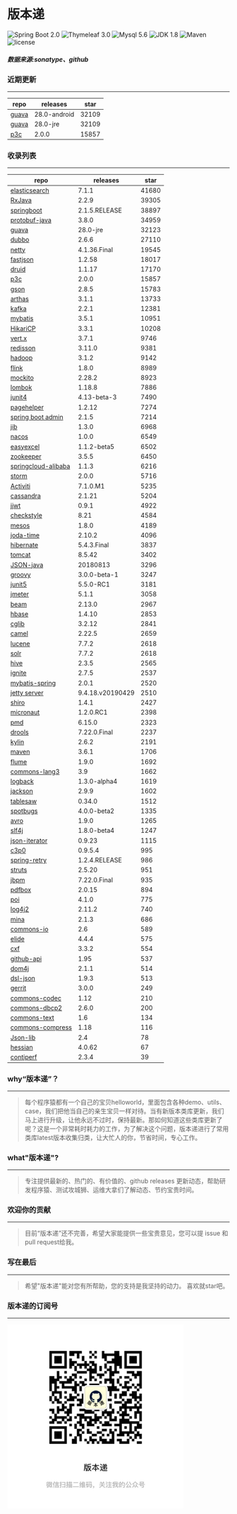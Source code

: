 # 版本递
![Spring Boot 2.0](https://img.shields.io/badge/Spring%20Boot-2.0-brightgreen.svg)
![Thymeleaf 3.0](https://img.shields.io/badge/Thymeleaf-3.0-yellow.svg)
![Mysql 5.6](https://img.shields.io/badge/Mysql-5.6-blue.svg)
![JDK 1.8](https://img.shields.io/badge/JDK-1.8-brightgreen.svg)
![Maven](https://img.shields.io/badge/Maven-3.5.0-yellowgreen.svg)
![license](https://img.shields.io/badge/license-Apache%202-blue.svg)
##### 数据来源:sonatype、github

### 近期更新
---
repo | releases | star
---|---|---
[guava](https://github.com/google/guava) | 28.0-android | 32109
[guava](https://github.com/google/guava) | 28.0-jre | 32109
[p3c](https://github.com/alibaba/p3c) | 2.0.0 | 15857

### 收录列表
---
repo | releases | star
---|---|---
[elasticsearch](https://github.com/elastic/elasticsearch) | 7.1.1 | 41680 
[RxJava](https://github.com/ReactiveX/RxJava) | 2.2.9 | 39305 
[springboot](https://github.com/spring-projects/spring-boot) | 2.1.5.RELEASE | 38897 
[protobuf-java](https://github.com/protocolbuffers/protobuf) | 3.8.0 | 34959 
[guava](https://github.com/google/guava) | 28.0-jre | 32123 
[dubbo](https://github.com/apache/incubator-dubbo) | 2.6.6 | 27110 
[netty](https://github.com/netty/netty) | 4.1.36.Final | 19545 
[fastjson](https://github.com/alibaba/fastjson) | 1.2.58 | 18017 
[druid](https://github.com/alibaba/druid) | 1.1.17 | 17170 
[p3c](https://github.com/alibaba/p3c) | 2.0.0 | 15857 
[gson](https://github.com/google/gson) | 2.8.5 | 15783 
[arthas](https://github.com/alibaba/arthas) | 3.1.1 | 13733 
[kafka](https://github.com/apache/kafka) | 2.2.1 | 12381 
[mybatis](https://github.com/mybatis/mybatis-3) | 3.5.1 | 10951 
[HikariCP](https://github.com/brettwooldridge/HikariCP) | 3.3.1 | 10208 
[vert.x](https://github.com/eclipse-vertx/vert.x) | 3.7.1 | 9746 
[redisson](https://github.com/redisson/redisson) | 3.11.0 | 9381 
[hadoop](https://github.com/apache/hadoop) | 3.1.2 | 9142 
[flink](https://github.com/apache/flink) | 1.8.0 | 8989 
[mockito](https://github.com/mockito/mockito) | 2.28.2 | 8923 
[lombok](https://github.com/rzwitserloot/lombok) | 1.18.8 | 7886 
[junit4](https://github.com/junit-team/junit4) | 4.13-beta-3 | 7490 
[pagehelper](https://github.com/pagehelper/Mybatis-PageHelper) | 1.2.12 | 7274 
[spring boot admin](https://github.com/codecentric/spring-boot-admin) | 2.1.5 | 7214 
[jib](https://github.com/GoogleContainerTools/jib) | 1.3.0 | 6968 
[nacos](https://github.com/alibaba/nacos) | 1.0.0 | 6549 
[easyexcel](https://github.com/alibaba/easyexcel) | 1.1.2-beta5 | 6502 
[zookeeper](https://github.com/apache/zookeeper) | 3.5.5 | 6450 
[springcloud-alibaba](https://github.com/spring-cloud-incubator/spring-cloud-alibaba) | 1.1.3 | 6216 
[storm](https://github.com/apache/storm) | 2.0.0 | 5716 
[Activiti](https://github.com/Activiti/Activiti) | 7.1.0.M1 | 5235 
[cassandra](https://github.com/apache/cassandra) | 2.1.21 | 5204 
[jjwt](https://github.com/jwtk/jjwt) | 0.9.1 | 4922 
[checkstyle](https://github.com/checkstyle/checkstyle) | 8.21 | 4584 
[mesos](https://github.com/apache/mesos) | 1.8.0 | 4189 
[joda-time](https://github.com/JodaOrg/joda-time) | 2.10.2 | 4096 
[hibernate](https://github.com/hibernate/hibernate-orm) | 5.4.3.Final | 3837 
[tomcat](https://github.com/apache/tomcat) | 8.5.42 | 3402 
[JSON-java](https://github.com/stleary/JSON-java) | 20180813 | 3296 
[groovy](https://github.com/apache/groovy) | 3.0.0-beta-1 | 3247 
[junit5](https://github.com/junit-team/junit5) | 5.5.0-RC1 | 3181 
[jmeter](https://github.com/apache/jmeter) | 5.1.1 | 3058 
[beam](https://github.com/apache/beam) | 2.13.0 | 2967 
[hbase](https://github.com/apache/hbase) | 1.4.10 | 2853 
[cglib](https://github.com/cglib/cglib) | 3.2.12 | 2841 
[camel](https://github.com/apache/camel) | 2.22.5 | 2659 
[lucene](https://github.com/apache/lucene-solr) | 7.7.2 | 2618 
[solr](https://github.com/apache/lucene-solr) | 7.7.2 | 2618 
[hive](https://github.com/apache/hive) | 2.3.5 | 2565 
[ignite](https://github.com/apache/ignite) | 2.7.5 | 2537 
[mybatis-spring](https://github.com/mybatis/spring-boot-starter) | 2.0.1 | 2520 
[jetty server](https://github.com/eclipse/jetty.project) | 9.4.18.v20190429 | 2510 
[shiro](https://github.com/apache/shiro) | 1.4.1 | 2427 
[micronaut](https://github.com/micronaut-projects/micronaut-core) | 1.2.0.RC1 | 2398 
[pmd](https://github.com/pmd/pmd) | 6.15.0 | 2323 
[drools](https://github.com/kiegroup/drools) | 7.22.0.Final | 2237 
[kylin](https://github.com/apache/kylin) | 2.6.2 | 2191 
[maven](https://github.com/apache/maven) | 3.6.1 | 1706 
[flume](https://github.com/apache/flume) | 1.9.0 | 1692 
[commons-lang3](https://github.com/apache/commons-lang) | 3.9 | 1662 
[logback](https://github.com/qos-ch/logback) | 1.3.0-alpha4 | 1619 
[jackson](https://github.com/FasterXML/jackson-core) | 2.9.9 | 1602 
[tablesaw](https://github.com/jtablesaw/tablesaw) | 0.34.0 | 1512 
[spotbugs](https://github.com/spotbugs/spotbugs) | 4.0.0-beta2 | 1335 
[avro](https://github.com/apache/avro) | 1.9.0 | 1265 
[slf4j](https://github.com/qos-ch/slf4j) | 1.8.0-beta4 | 1247 
[json-iterator](https://github.com/json-iterator/java) | 0.9.23 | 1115 
[c3p0](https://github.com/swaldman/c3p0) | 0.9.5.4 | 995 
[spring-retry](https://github.com/spring-projects/spring-retry) | 1.2.4.RELEASE | 986 
[struts](https://github.com/apache/struts) | 2.5.20 | 951 
[jbpm](https://github.com/kiegroup/jbpm) | 7.22.0.Final | 935 
[pdfbox](https://github.com/apache/pdfbox) | 2.0.15 | 894 
[poi](https://github.com/apache/poi) | 4.1.0 | 775 
[log4j2](https://github.com/apache/logging-log4j2) | 2.11.2 | 740 
[mina](https://github.com/apache/mina) | 2.1.3 | 686 
[commons-io](https://github.com/apache/commons-io) | 2.6 | 589 
[elide](https://github.com/yahoo/elide) | 4.4.4 | 575 
[cxf](https://github.com/apache/cxf) | 3.3.2 | 554 
[github-api](https://github.com/kohsuke/github-api) | 1.95 | 537 
[dom4j](https://github.com/dom4j/dom4j) | 2.1.1 | 514 
[dsl-json](https://github.com/ngs-doo/dsl-json) | 1.9.3 | 513 
[gerrit](https://github.com/GerritCodeReview/gerrit) | 3.0.0 | 249 
[commons-codec](https://github.com/apache/commons-codec) | 1.12 | 210 
[commons-dbcp2](https://github.com/apache/commons-dbcp) | 2.6.0 | 200 
[commons-text](https://github.com/apache/commons-text) | 1.6 | 134 
[commons-compress](https://github.com/apache/commons-compress) | 1.18 | 116 
[Json-lib](https://github.com/aalmiray/Json-lib) | 2.4 | 78 
[hessian](https://github.com/ebourg/hessian) | 4.0.62 | 67 
[contiperf](https://github.com/lucaspouzac/contiperf) | 2.3.4 | 39 

### why“版本递”？
--- 
>每个程序猿都有一个自己的宝贝helloworld，里面包含各种demo、utils、case，我们把他当自己的亲生宝贝一样对待。当有新版本类库更新，我们马上进行升级，让他永远不过时，保持最新。那如何知道这些类库更新了呢？这是一个非常耗时耗力的工作，为了解决这个问题，版本递进行了常用类库latest版本收集归类，让大忙人的你，节省时间，专心工作。


### what"版本递"?
---
> 专注提供最新的、热门的、有价值的、github releases 更新动态，帮助研发程序猿、测试攻城狮、运维大拿们了解动态、节约宝贵时间。

### 欢迎你的贡献
---
> 目前“版本递”还不完善，希望大家能提供一些宝贵意见，您可以提 issue 和 pull request给我。


### 写在最后
---
> 希望"版本递"能对您有所帮助，您的支持是我坚持的动力。
> 喜欢就star吧。

### 版本递的订阅号
---
<img src="https://github.com/jartisan2001/latest/blob/master/Image.jpg" width="400" hegiht="400" align=left />